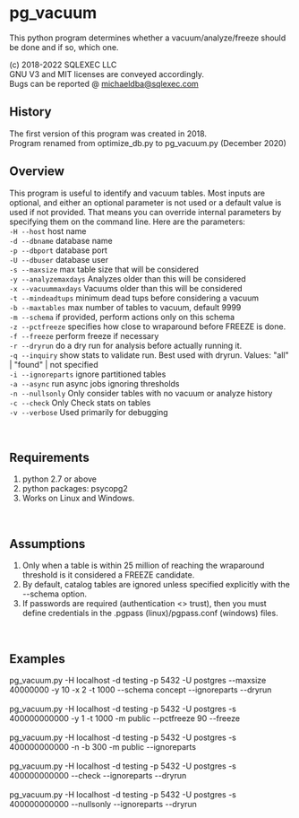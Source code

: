 # pg_vacuum

This python program determines whether a vacuum/analyze/freeze should be done and if so, which one.

(c) 2018-2022 SQLEXEC LLC
<br/>
GNU V3 and MIT licenses are conveyed accordingly.
<br/>
Bugs can be reported @ michaeldba@sqlexec.com


## History
The first version of this program was created in 2018.  
Program renamed from optimize_db.py to pg_vacuum.py (December 2020)

## Overview
This program is useful to identify and vacuum tables.  Most inputs are optional, and either an optional parameter is not used or a default value is used if not provided.  That means you can override internal parameters by specifying them on the command line.  Here are the parameters:
<br/>
`-H --host`              host name
<br/>
`-d --dbname`            database name
<br/>
`-p --dbport`            database port
<br/>
`-U --dbuser`            database user
<br/>
`-s --maxsize`           max table size that will be considered
<br/>
`-y --analyzemaxdays`    Analyzes older than this will be considered
<br/>
`-x --vacuummaxdays`     Vacuums older than this will be considered
<br/>
`-t --mindeadtups`       minimum dead tups before considering a vacuum
<br/>
`-b --maxtables`         max number of tables to vacuum, default 9999
<br/>
`-m --schema`            if provided, perform actions only on this schema
<br/>
`-z --pctfreeze`         specifies how close to wraparound before FREEZE is done.
<br/>
`-f --freeze`            perform freeze if necessary
<br/>
`-r --dryrun`            do a dry run for analysis before actually running it.
<br/>
`-q --inquiry`           show stats to validate run.  Best used with dryrun. Values: "all" | "found" | not specified
<br/>
`-i --ignoreparts`       ignore partitioned tables
<br/>
`-a --async`             run async jobs ignoring thresholds
<br/>
`-n --nullsonly`         Only consider tables with no vacuum or analyze history
<br/>
`-c --check`             Only Check stats on tables
<br/>
`-v --verbose`           Used primarily for debugging
<br/>

<br/>

## Requirements
1. python 2.7 or above
2. python packages: psycopg2
3. Works on Linux and Windows.
<br/>

## Assumptions
1. Only when a table is within 25 million of reaching the wraparound threshold is it considered a FREEZE candidate. 
2. By default, catalog tables are ignored unless specified explicitly with the --schema option.
3. If passwords are required (authentication <> trust), then you must define credentials in the .pgpass (linux)/pgpass.conf (windows) files.
<br/>

## Examples
pg_vacuum.py -H localhost -d testing -p 5432 -U postgres --maxsize 40000000 -y 10 -x 2 -t 1000 --schema concept --ignoreparts --dryrun
<br/><br/>
pg_vacuum.py -H localhost -d testing -p 5432 -U postgres -s 400000000000 -y 1 -t 1000 -m public --pctfreeze 90 --freeze
<br/><br/>
pg_vacuum.py -H localhost -d testing -p 5432 -U postgres -s 400000000000 -n -b 300 -m public --ignoreparts
<br/><br/>
pg_vacuum.py -H localhost -d testing -p 5432 -U postgres -s 400000000000 --check --ignoreparts --dryrun
<br/><br/>
pg_vacuum.py -H localhost -d testing -p 5432 -U postgres -s 400000000000 --nullsonly --ignoreparts --dryrun
<br/>






